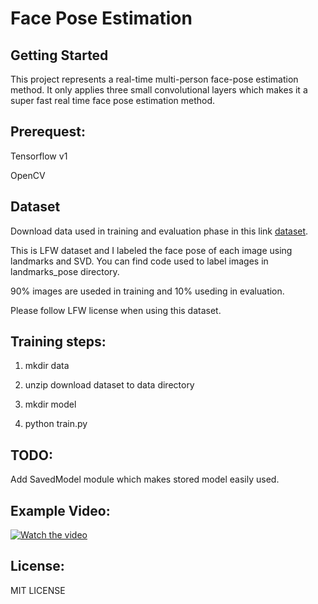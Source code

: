 # Face Pose Estimation

## Getting Started
 This project represents a real-time multi-person face-pose estimation method. 
 It only applies three small convolutional layers which makes it a super fast 
 real time face pose estimation method.

## Prerequest:

 Tensorflow v1
 
 OpenCV

## Dataset
 Download data used in training and evaluation phase in this link
 [dataset](https://drive.google.com/file/d/1CT2EiXcrta3452hqISWTXpSoeyukqiTR/view?usp=sharing).
 
 This is LFW dataset and I labeled the face pose of each image using landmarks and SVD.
 You can find code used to label images in landmarks_pose directory. 
 
 90% images are useded in training and 10% useding in evaluation. 
 
 Please follow LFW license when using this dataset.

## Training steps:
  
 1. mkdir data 
 
 2. unzip download dataset to data directory
 
 3. mkdir model
 
 4. python train.py
 
## TODO:
 Add SavedModel module which makes stored model easily used.

## Example Video:

[![Watch the video](https://img.youtube.com/vi/QG5eheTpjNc/0.jpg)](https://www.youtube.com/embed/QG5eheTpjNc)

## License:

 MIT LICENSE
